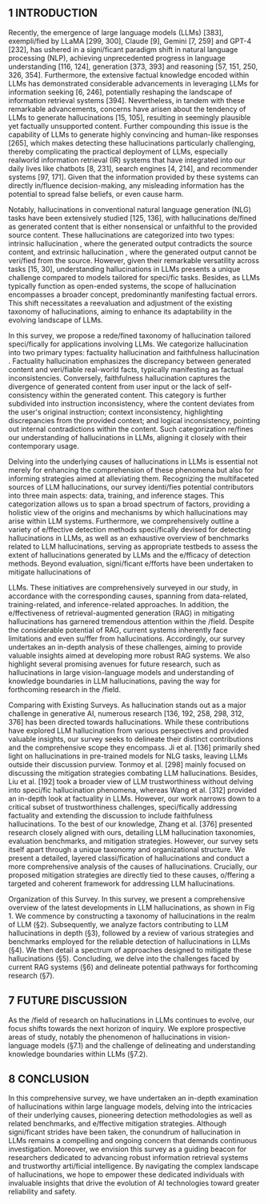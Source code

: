 ## 1 INTRODUCTION

Recently, the emergence of large language models (LLMs) [383], exempli/fied by LLaMA [299, 300], Claude [9], Gemini [7, 259] and GPT-4 [232], has ushered in a signi/ficant paradigm shift in natural language processing (NLP), achieving unprecedented progress in language understanding [116, 124], generation [373, 393] and reasoning [57, 151, 250, 326, 354]. Furthermore, the extensive factual knowledge encoded within LLMs has demonstrated considerable advancements in leveraging LLMs for information seeking [6, 246], potentially reshaping the landscape of information retrieval systems [394]. Nevertheless, in tandem with these remarkable advancements, concerns have arisen about the tendency of LLMs to generate hallucinations [15, 105], resulting in seemingly plausible yet factually unsupported content. Further compounding this issue is the capability of LLMs to generate highly convincing and human-like responses [265], which makes detecting these hallucinations particularly challenging, thereby complicating the practical deployment of LLMs, especially realworld information retrieval (IR) systems that have integrated into our daily lives like chatbots [8, 231], search engines [4, 214], and recommender systems [97, 171]. Given that the information provided by these systems can directly in/fluence decision-making, any misleading information has the potential to spread false beliefs, or even cause harm.

Notably, hallucinations in conventional natural language generation (NLG) tasks have been extensively studied [125, 136], with hallucinations de/fined as generated content that is either nonsensical or unfaithful to the provided source content. These hallucinations are categorized into two types: intrinsic hallucination , where the generated output contradicts the source content, and extrinsic hallucination , where the generated output cannot be veri/fied from the source. However, given their remarkable versatility across tasks [15, 30], understanding hallucinations in LLMs presents a unique challenge compared to models tailored for speci/fic tasks. Besides, as LLMs typically function as open-ended systems, the scope of hallucination encompasses a broader concept, predominantly manifesting factual errors. This shift necessitates a reevaluation and adjustment of the existing taxonomy of hallucinations, aiming to enhance its adaptability in the evolving landscape of LLMs.

In this survey, we propose a rede/fined taxonomy of hallucination tailored speci/fically for applications involving LLMs. We categorize hallucination into two primary types: factuality hallucination and faithfulness hallucination . Factuality hallucination emphasizes the discrepancy between generated content and veri/fiable real-world facts, typically manifesting as factual inconsistencies. Conversely, faithfulness hallucination captures the divergence of generated content from user input or the lack of self-consistency within the generated content. This category is further subdivided into instruction inconsistency, where the content deviates from the user's original instruction; context inconsistency, highlighting discrepancies from the provided context; and logical inconsistency, pointing out internal contradictions within the content. Such categorization re/fines our understanding of hallucinations in LLMs, aligning it closely with their contemporary usage.

Delving into the underlying causes of hallucinations in LLMs is essential not merely for enhancing the comprehension of these phenomena but also for informing strategies aimed at alleviating them. Recognizing the multifaceted sources of LLM hallucinations, our survey identi/fies potential contributors into three main aspects: data, training, and inference stages. This categorization allows us to span a broad spectrum of factors, providing a holistic view of the origins and mechanisms by which hallucinations may arise within LLM systems. Furthermore, we comprehensively outline a variety of e/ffective detection methods speci/fically devised for detecting hallucinations in LLMs, as well as an exhaustive overview of benchmarks related to LLM hallucinations, serving as appropriate testbeds to assess the extent of hallucinations generated by LLMs and the e/fficacy of detection methods. Beyond evaluation, signi/ficant e/fforts have been undertaken to mitigate hallucinations of

LLMs. These initiatives are comprehensively surveyed in our study, in accordance with the corresponding causes, spanning from data-related, training-related, and inference-related approaches. In addition, the e/ffectiveness of retrieval-augmented generation (RAG) in mitigating hallucinations has garnered tremendous attention within the /field. Despite the considerable potential of RAG, current systems inherently face limitations and even su/ffer from hallucinations. Accordingly, our survey undertakes an in-depth analysis of these challenges, aiming to provide valuable insights aimed at developing more robust RAG systems. We also highlight several promising avenues for future research, such as hallucinations in large vision-language models and understanding of knowledge boundaries in LLM hallucinations, paving the way for forthcoming research in the /field.

Comparing with Existing Surveys. As hallucination stands out as a major challenge in generative AI, numerous research [136, 192, 258, 298, 312, 376] has been directed towards hallucinations. While these contributions have explored LLM hallucination from various perspectives and provided valuable insights, our survey seeks to delineate their distinct contributions and the comprehensive scope they encompass. Ji et al. [136] primarily shed light on hallucinations in pre-trained models for NLG tasks, leaving LLMs outside their discussion purview. Tonmoy et al. [298] mainly focused on discussing the mitigation strategies combating LLM hallucinations. Besides, Liu et al. [192] took a broader view of LLM trustworthiness without delving into speci/fic hallucination phenomena, whereas Wang et al. [312] provided an in-depth look at factuality in LLMs. However, our work narrows down to a critical subset of trustworthiness challenges, speci/fically addressing factuality and extending the discussion to include faithfulness hallucinations. To the best of our knowledge, Zhang et al. [376] presented research closely aligned with ours, detailing LLM hallucination taxonomies, evaluation benchmarks, and mitigation strategies. However, our survey sets itself apart through a unique taxonomy and organizational structure. We present a detailed, layered classi/fication of hallucinations and conduct a more comprehensive analysis of the causes of hallucinations. Crucially, our proposed mitigation strategies are directly tied to these causes, o/ffering a targeted and coherent framework for addressing LLM hallucinations.

Organization of this Survey. In this survey, we present a comprehensive overview of the latest developments in LLM hallucinations, as shown in Fig 1. We commence by constructing a taxonomy of hallucinations in the realm of LLM (§2). Subsequently, we analyze factors contributing to LLM hallucinations in depth (§3), followed by a review of various strategies and benchmarks employed for the reliable detection of hallucinations in LLMs (§4). We then detail a spectrum of approaches designed to mitigate these hallucinations (§5). Concluding, we delve into the challenges faced by current RAG systems (§6) and delineate potential pathways for forthcoming research (§7).

## 7 FUTURE DISCUSSION

As the /field of research on hallucinations in LLMs continues to evolve, our focus shifts towards the next horizon of inquiry. We explore prospective areas of study, notably the phenomenon of hallucinations in vision-language models (§7.1) and the challenge of delineating and understanding knowledge boundaries within LLMs (§7.2).

## 8 CONCLUSION

In this comprehensive survey, we have undertaken an in-depth examination of hallucinations within large language models, delving into the intricacies of their underlying causes, pioneering detection methodologies as well as related benchmarks, and e/ffective mitigation strategies. Although signi/ficant strides have been taken, the conundrum of hallucination in LLMs remains a compelling and ongoing concern that demands continuous investigation. Moreover, we envision this survey as a guiding beacon for researchers dedicated to advancing robust information retrieval systems and trustworthy arti/ficial intelligence. By navigating the complex landscape of hallucinations, we hope to empower these dedicated individuals with invaluable insights that drive the evolution of AI technologies toward greater reliability and safety.

